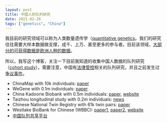 ```yaml
---
layout: post
title: 中国人的队列研究
date: 2021-02-26
tags: ["genetics", "China"]
---
```


我目前的研究领域可以称为人类数量遗传学（[quantitative genetics](https://en.wikipedia.org/wiki/Quantitative_genetics)。我们的研究往往需要大样本数据做支撑，成千、上万、甚至更多的参与者。目前该领域，[大部分的可获得数据是欧洲人种的数据](https://www.nature.com/articles/s41588-020-0580-y)。

所以，我写这个博客，关注一下目前我知道的收集中国人数据的队列研究（[cohort study](https://en.wikipedia.org/wiki/Cohort_study)）。需要注意，中国有[法律管控](http://www.gov.cn/zhengce/content/2019-06/10/content_5398829.htm)相关的队列研究，并且之前发生过[争议事件](http://zhishifenzi.blog.caixin.com/archives/166138)。


- ChinaMap with 10k individuals: [paper](https://www.nature.com/articles/s41422-020-0322-9)
- WeGene with 0.1m individuals: [paper](https://www.biorxiv.org/content/10.1101/2020.07.03.166413v1)
- China Kadoorie Biobank with 0.5m individuals: [paper](https://academic.oup.com/ije/article/40/6/1652/799869), [website](https://www.ckbiobank.org/)
- Taizhou longitudinal study with 0.2m individuals: [news](https://hupi.fudan.edu.cn/content.jsp?urltype=news.NewsContentUrl&wbtreeid=1041&wbnewsid=1577)
- Chinese National Twin Registry with 61k twin pairs: [paper](https://onlinelibrary.wiley.com/doi/full/10.1111/joim.12926)
- Westlake BioBank for Chinese (WBBC): [paper1](https://www.biorxiv.org/content/10.1101/2021.02.06.430086v1), [paper2](https://www.medrxiv.org/content/10.1101/2020.12.16.20248291v1), [website](https://wbbc.westlake.edu.cn/index.html)
- [中国队列共享平台](http://chinacohort.bjmu.edu.cn/)
